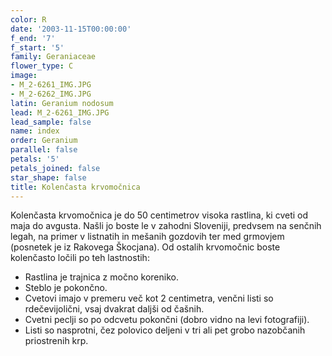 ```yaml
---
color: R
date: '2003-11-15T00:00:00'
f_end: '7'
f_start: '5'
family: Geraniaceae
flower_type: C
image:
- M_2-6261_IMG.JPG
- M_2-6262_IMG.JPG
latin: Geranium nodosum
lead: M_2-6261_IMG.JPG
lead_sample: false
name: index
order: Geranium
parallel: false
petals: '5'
petals_joined: false
star_shape: false
title: Kolenčasta krvomočnica
---
```

Kolenčasta krvomočnica je do 50 centimetrov visoka rastlina, ki cveti od maja do avgusta. Našli jo boste le v zahodni Sloveniji, predvsem na senčnih legah, na primer v listnatih in mešanih gozdovih ter med grmovjem (posnetek je iz Rakovega Škocjana). Od ostalih krvomočnic boste kolenčasto ločili po teh lastnostih:

-   Rastlina je trajnica z močno koreniko.
-   Steblo je pokončno.
-   Cvetovi imajo v premeru več kot 2 centimetra, venčni listi so rdečevijolični, vsaj dvakrat daljši od čašnih.
-   Cvetni peclji so po odcvetu pokončni (dobro vidno na levi fotografiji).
-   Listi so nasprotni, čez polovico deljeni v tri ali pet grobo nazobčanih priostrenih krp.
